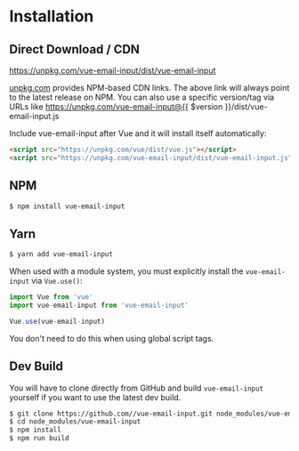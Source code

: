 # Installation

## Direct Download / CDN

https://unpkg.com/vue-email-input/dist/vue-email-input 

[unpkg.com](https://unpkg.com) provides NPM-based CDN links. The above link will always point to the latest release on NPM. You can also use a specific version/tag via URLs like https://unpkg.com/vue-email-input@{{ $version }}/dist/vue-email-input.js
 
Include vue-email-input after Vue and it will install itself automatically:

```html
<script src="https://unpkg.com/vue/dist/vue.js"></script>
<script src="https://unpkg.com/vue-email-input/dist/vue-email-input.js"></script>
```

## NPM

```sh
$ npm install vue-email-input
```

## Yarn

```sh
$ yarn add vue-email-input
```

When used with a module system, you must explicitly install the `vue-email-input` via `Vue.use()`:

```javascript
import Vue from 'vue'
import vue-email-input from 'vue-email-input'

Vue.use(vue-email-input)
```

You don't need to do this when using global script tags.

## Dev Build

You will have to clone directly from GitHub and build `vue-email-input` yourself if
you want to use the latest dev build.

```sh
$ git clone https://github.com//vue-email-input.git node_modules/vue-email-input
$ cd node_modules/vue-email-input
$ npm install
$ npm run build
```

